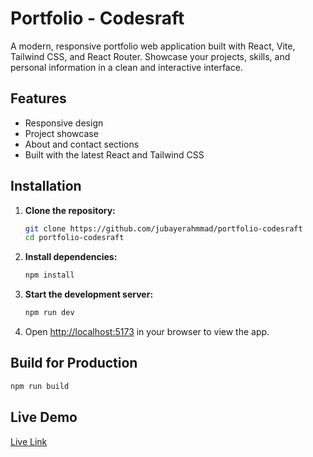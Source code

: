 # Portfolio - Codesraft

A modern, responsive portfolio web application built with React, Vite, Tailwind CSS, and React Router. Showcase your projects, skills, and personal information in a clean and interactive interface.

## Features

- Responsive design
- Project showcase
- About and contact sections
- Built with the latest React and Tailwind CSS

## Installation

1. **Clone the repository:**
   ```bash
   git clone https://github.com/jubayerahmmad/portfolio-codesraft
   cd portfolio-codesraft
   ```
2. **Install dependencies:**
   ```bash
   npm install
   ```
3. **Start the development server:**
   ```bash
   npm run dev
   ```
4. Open [http://localhost:5173](http://localhost:5173) in your browser to view the app.

## Build for Production

```bash
npm run build
```

## Live Demo

[Live Link](https://portfolioo-ui.netlify.app/)
